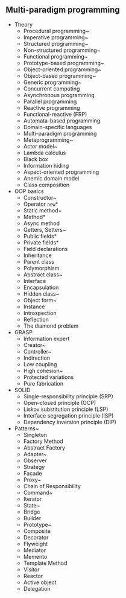 ## Multi-paradigm programming

- Theory
  - Procedural programming~
  - Imperative programming~
  - Structured programming~
  - Non-structured programming~
  - Functional programming~
  - Prototype-based programming~
  - Object-oriented programming~
  - Object-based programming~
  - Generic programming~
  - Concurrent computing
  - Asynchronous programming
  - Parallel programming
  - Reactive programming
  - Functional-reactive (FRP)
  - Automata-based programming
  - Domain-specific languages
  - Multi-paradigm programming
  - Metaprogramming~
  - Actor model~
  - Lambda calculus
  - Black box
  - Information hiding
  - Aspect-oriented programming
  - Anemic domain model
  - Class composition
- OOP basics
  - Constructor~
  - Operator `new`*
  - Static method+
  - Method*
  - Async method
  - Getters, Setters~
  - Public fields*
  - Private fields*
  - Field declarations
  - Inheritance
  - Parent class
  - Polymorphism
  - Abstract class~
  - Interface
  - Encapsulation
  - Hidden class~
  - Object form~
  - Instance
  - Introspection
  - Reflection
  - The diamond problem
- GRASP
  - Information expert
  - Creator~
  - Controller~
  - Indirection
  - Low coupling
  - High cohesion~
  - Protected variations
  - Pure fabrication
- SOLID
  - Single-responsibility principle (SRP)
  - Open–closed principle (OCP)
  - Liskov substitution principle (LSP)
  - Interface segregation principle (ISP)
  - Dependency inversion principle (DIP)
- Patterns~
  - Singleton
  - Factory Method
  - Abstract Factory
  - Adapter~
  - Observer
  - Strategy
  - Facade
  - Proxy~
  - Chain of Responsibility
  - Command~
  - Iterator
  - State~
  - Bridge
  - Builder
  - Prototype~
  - Composite
  - Decorator
  - Flyweight
  - Mediator
  - Memento
  - Template Method
  - Visitor
  - Reactor
  - Active object
  - Delegation